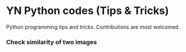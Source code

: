 # YN Python codes (Tips & Tricks)

Python programming tips and tricks. Contributions are most welcomed.

### Check similarity of two images


